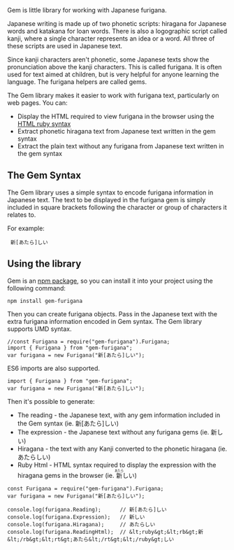 ﻿Gem is little library for working with Japanese furigana.

Japanese writing is made up of two phonetic scripts: hiragana for Japanese words and katakana for loan words. There is also a logographic script called kanji, where a single character represents an idea or a word. All three of these scripts are used in Japanese text.

Since kanji characters aren't phonetic, some Japanese texts show the pronunciation above the kanji characters. This is called furigana. It is often used for text aimed at children, but is very helpful for anyone learning the language. The furigana helpers are called gems. 

The Gem library makes it easier to work with furigana text, particularly on web pages. You can:
* Display the HTML required to view furigana in the browser using the [HTML ruby syntax](http://www.w3.org/International/articles/ruby/)
* Extract phonetic hiragana text from Japanese text written in the gem syntax
* Extract the plain text without any furigana from Japanese text written in the gem syntax 

## The Gem Syntax
The Gem library uses a simple syntax to encode furigana information in Japanese text. The text to be displayed in the furigana gem is simply included in square brackets following the character or group of characters it relates to. 

For example:
```
 新[あたら]しい
 ```


## Using the library

Gem is an [npm package](https://www.npmjs.com/package/gem-furigana), so you can install it into your project using the following command:
```
npm install gem-furigana
```

Then you can create furigana objects. Pass in the Japanese text with the extra furigana information encoded in Gem syntax. The Gem library supports UMD syntax. 
```
//const Furigana = require("gem-furigana").Furigana;
import { Furigana } from "gem-furigana";
var furigana = new Furigana("新[あたら]しい");
```

ES6 imports are also supported. 
```
import { Furigana } from "gem-furigana";
var furigana = new Furigana("新[あたら]しい");
```

Then it's possible to generate:
* The reading - the Japanese text, with any gem information included in the Gem syntax (ie. 新[あたら]しい)
* The expression - the Japanese text without any furigana gems (ie. 新しい)
* Hiragana - the text with any Kanji converted to the phonetic hiragana (ie. あたらしい)
* Ruby Html - HTML syntax required to display the expression with the hiragana gems in the browser (ie. <ruby><rb>新</rb><rt>あたら</rt></ruby>しい)

```
const Furigana = require("gem-furigana").Furigana;
var furigana = new Furigana("新[あたら]しい");

console.log(furigana.Reading);		// 新[あたら]しい
console.log(furigana.Expression);	// 新しい
console.log(furigana.Hiragana);		// あたらしい
console.log(furigana.ReadingHtml);	// &lt;ruby&gt;&lt;rb&gt;新&lt;/rb&gt;&lt;rt&gt;あたら&lt;/rt&gt;&lt;/ruby&gt;しい
```